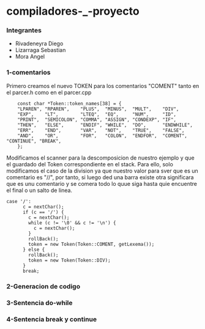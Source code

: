 # compiladores-_-proyecto

### Integrantes

- Rivadeneyra Diego
- Lizarraga Sebastian
- Mora Angel


### 1-comentarios

Primero creamos el nuevo TOKEN para los comentarios "COMENT" tanto en el parcer.h como en el parcer.cpp
```
    const char *Token::token_names[38] = {
    "LPAREN", "RPAREN",    "PLUS",  "MINUS",  "MULT",    "DIV",
    "EXP",    "LT",        "LTEQ",  "EQ",     "NUM",     "ID",
    "PRINT",  "SEMICOLON", "COMMA", "ASSIGN", "CONDEXP", "IF",
    "THEN",   "ELSE",      "ENDIF", "WHILE",  "DO",      "ENDWHILE",
    "ERR",    "END",       "VAR",   "NOT",    "TRUE",    "FALSE",
    "AND",    "OR",        "FOR",   "COLON",  "ENDFOR",  "COMENT", "CONTINUE", "BREAK",
    };

```

Modificamos el scanner para la descomposicion de nuestro ejemplo y que el guardado del Token correspondiente en el stack. Para ello, solo modificamos el caso de la division ya que nuestro valor para sver que es un comentario es "//", por tanto, si luego ded una barra existe otra significara que es unu comentario y se comera todo lo quue siga hasta quie encuentre el final o un salto de linea.

```
case '/':
      c = nextChar();
      if (c == '/') {
        c = nextChar();
        while (c != '\0' && c != '\n') {
          c = nextChar();
        }
        rollBack();
        token = new Token(Token::COMENT, getLexema());
      } else {
        rollBack();
        token = new Token(Token::DIV);
      }
      break;
```



### 2-Generacion de codigo 

### 3-Sentencia do-while

### 4-Sentencia break y continue

